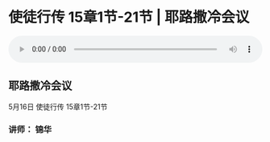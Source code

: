 # 使徒行传 15章1节-21节 | 耶路撒冷会议

<audio style="width: 100%;" preload="false" controls controlslist="nodownload"><source src="http://file.simai.life/audio/mp3/tu_15_1-21_210516.mp3" type="audio/mpeg">Your browser does not support the audio element.</audio>

## 耶路撒冷会议
5月16日 
使徒行传 15章1节-21节
### 讲师： 锦华


